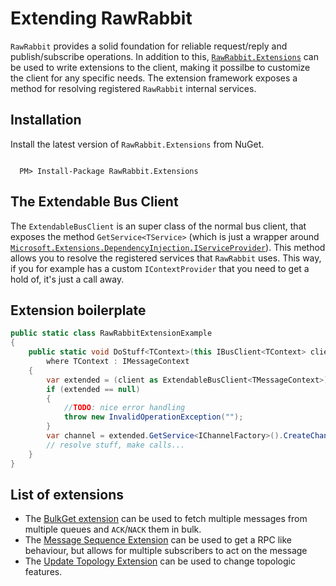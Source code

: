 # Extending RawRabbit
`RawRabbit` provides a solid foundation for reliable request/reply and publish/subscribe operations. In addition to this, [`RawRabbit.Extensions`](https://www.nuget.org/packages/RawRabbit.Extensions/) can be used to write extensions to the client, making it possilbe to customize the client for any specific needs. The extension framework exposes a method for resolving registered `RawRabbit` internal services.

## Installation
Install the latest version of `RawRabbit.Extensions` from NuGet.

```nuget

  PM> Install-Package RawRabbit.Extensions

```

## The Extendable Bus Client

The `ExtendableBusClient` is an super class of the normal bus client, that exposes the method `GetService<TService>` (which is just a wrapper around [`Microsoft.Extensions.DependencyInjection.IServiceProvider`](https://www.nuget.org/packages/Microsoft.Extensions.DependencyInjection.Abstractions/)). This method allows you to resolve the registered services that `RawRabbit` uses. This way, if you for example has a custom `IContextProvider` that you need to get a hold of, it's just a call away.

## Extension boilerplate

```csharp
public static class RawRabbitExtensionExample
{
	public static void DoStuff<TContext>(this IBusClient<TContext> client)
		where TContext : IMessageContext
	{
		var extended = (client as ExtendableBusClient<TMessageContext>);
		if (extended == null)
		{
			//TODO: nice error handling
			throw new InvalidOperationException("");
		}
		var channel = extended.GetService<IChannelFactory>().CreateChannel();
		// resolve stuff, make calls...
	}
}
```

## List of extensions
* The [BulkGet extension](Bulk-fetching-message.html) can be used to fetch multiple messages from multiple queues and `ACK`/`NACK` them in bulk.
* The [Message Sequence Extension](message-sequence.html) can be used to get a RPC like behaviour, but allows for multiple subscribers to act on the message
* The [Update Topology Extension](update-topology.html) can be used to change topologic features.
